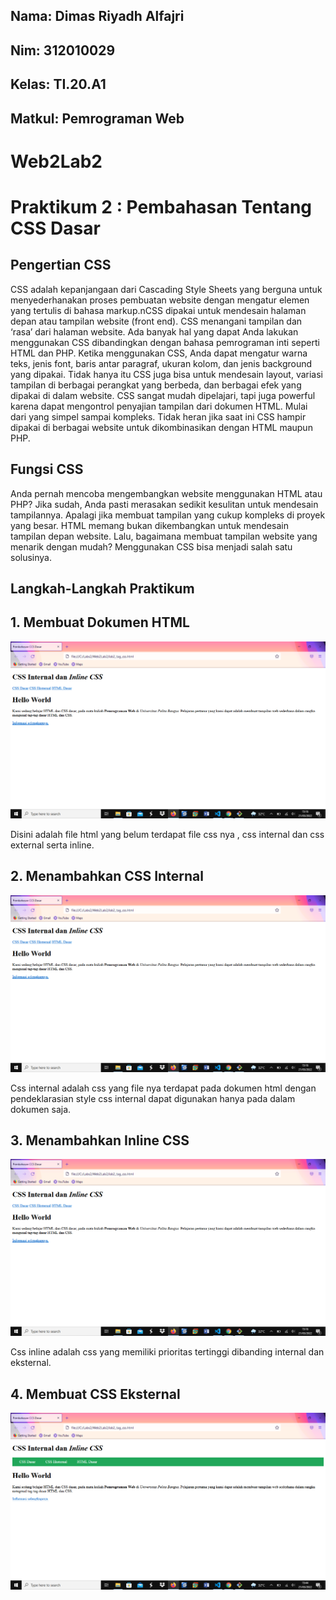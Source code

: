 ## Nama: Dimas Riyadh Alfajri
## Nim: 312010029
## Kelas: TI.20.A1
## Matkul: Pemrograman Web


# Web2Lab2
# Praktikum 2 : Pembahasan Tentang CSS Dasar

## Pengertian CSS
CSS adalah kepanjangaan dari Cascading Style Sheets yang berguna untuk menyederhanakan proses pembuatan website dengan mengatur elemen yang tertulis di bahasa markup.nCSS dipakai untuk mendesain halaman depan atau tampilan website (front end). CSS menangani tampilan dan ‘rasa’ dari halaman website. Ada banyak hal yang dapat Anda lakukan menggunakan CSS dibandingkan dengan bahasa pemrograman inti seperti HTML dan PHP. Ketika menggunakan CSS, Anda dapat mengatur warna teks, jenis font, baris antar paragraf, ukuran kolom, dan jenis background yang dipakai. Tidak hanya itu CSS juga bisa untuk mendesain layout, variasi tampilan di berbagai perangkat yang berbeda, dan berbagai efek yang dipakai di dalam website. CSS sangat mudah dipelajari, tapi juga powerful karena dapat mengontrol penyajian tampilan dari dokumen HTML. Mulai dari yang simpel sampai kompleks. Tidak heran jika saat ini CSS hampir dipakai di berbagai website untuk dikombinasikan dengan HTML maupun PHP.

## Fungsi CSS
Anda pernah mencoba mengembangkan website menggunakan HTML atau PHP? Jika sudah, Anda pasti merasakan sedikit kesulitan untuk mendesain tampilannya. Apalagi jika membuat tampilan yang cukup kompleks di proyek yang besar. HTML memang bukan dikembangkan untuk mendesain tampilan depan website. Lalu, bagaimana membuat tampilan website yang menarik dengan mudah? Menggunakan CSS bisa menjadi salah satu solusinya.

## Langkah-Langkah Praktikum
## 1. Membuat Dokumen HTML

![gambar1](screenshot/hasil1.png)

Disini adalah file html yang belum terdapat file css nya , css internal dan css external serta inline.

## 2. Menambahkan CSS Internal

![gambar1](screenshot/hasil2.png)

Css internal adalah css yang file nya terdapat pada dokumen html dengan pendeklarasian style css internal dapat digunakan hanya pada dalam dokumen saja.

## 3. Menambahkan Inline CSS

![gambar1](screenshot/hasil2.png)

Css inline adalah css yang memiliki prioritas tertinggi dibanding internal dan eksternal.

## 4. Membuat CSS Eksternal

![gambar1](screenshot/hasil3.png)







